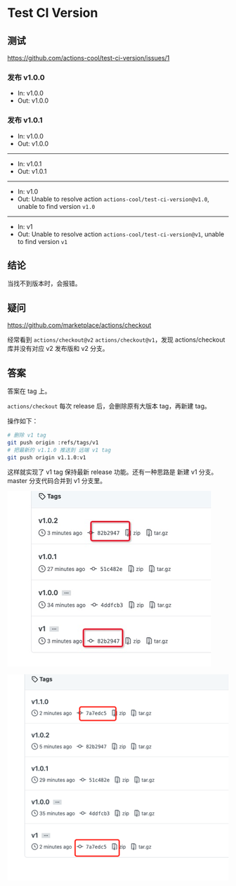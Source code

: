 # Test CI Version

## 测试

https://github.com/actions-cool/test-ci-version/issues/1

### 发布 v1.0.0

- In: v1.0.0
- Out: v1.0.0

### 发布 v1.0.1

- In: v1.0.0
- Out: v1.0.0

---

- In: v1.0.1
- Out: v1.0.1

---
- In: v1.0
- Out: Unable to resolve action `actions-cool/test-ci-version@v1.0`, unable to find version `v1.0`

---
- In: v1
- Out: Unable to resolve action `actions-cool/test-ci-version@v1`, unable to find version `v1`

## 结论

当找不到版本时，会报错。

## 疑问

https://github.com/marketplace/actions/checkout

经常看到 `actions/checkout@v2` `actions/checkout@v1`，发现 actions/checkout 库并没有对应 v2 发布版和 v2 分支。

## 答案

答案在 tag 上。

`actions/checkout` 每次 release 后，会删除原有大版本 tag，再新建 tag。

操作如下：

```sh
# 删除 v1 tag
git push origin :refs/tags/v1
# 把最新的 v1.1.0 推送到 远端 v1 tag
git push origin v1.1.0:v1
```

这样就实现了 v1 tag 保持最新 release 功能。还有一种思路是 新建 v1 分支。master 分支代码合并到 v1 分支里。

![](./1.png)

![](./2.png)
